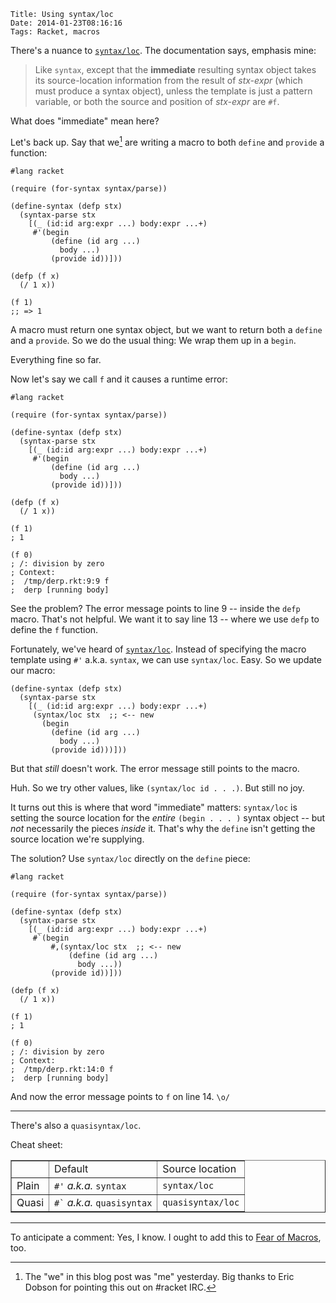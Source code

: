     Title: Using syntax/loc
    Date: 2014-01-23T08:16:16
    Tags: Racket, macros

There's a nuance to [`syntax/loc`]. The documentation says, emphasis mine:

> Like `syntax`, except that the **immediate** resulting syntax object takes its source-location information from the result of _stx-expr_ (which must produce a syntax object), unless the template is just a pattern variable, or both the source and position of _stx-expr_ are `#f`.

What does "immediate" mean here?

<!-- more -->

Let's back up. Say that we[^1] are writing a macro to both `define` and
`provide` a function:

```racket
#lang racket

(require (for-syntax syntax/parse))

(define-syntax (defp stx)
  (syntax-parse stx
    [(_ (id:id arg:expr ...) body:expr ...+)
     #'(begin
         (define (id arg ...)
           body ...)
         (provide id))]))

(defp (f x)
  (/ 1 x))

(f 1)
;; => 1

```

A macro must return one syntax object, but we want to return both a
`define` and a `provide`. So we do the usual thing: We wrap them up in
a `begin`.

Everything fine so far.

Now let's say we call `f` and it causes a runtime error:

```racket
#lang racket

(require (for-syntax syntax/parse))

(define-syntax (defp stx)
  (syntax-parse stx
    [(_ (id:id arg:expr ...) body:expr ...+)
     #'(begin
         (define (id arg ...)
           body ...)
         (provide id))]))

(defp (f x)
  (/ 1 x))

(f 1)
; 1

(f 0)
; /: division by zero
; Context:
;  /tmp/derp.rkt:9:9 f
;  derp [running body]
```

See the problem? The error message points to line 9 -- inside the
`defp` macro. That's not helpful. We want it to say line 13 -- where
we use `defp` to define the `f` function.

Fortunately, we've heard of [`syntax/loc`]. Instead of specifying the
macro template using `#'` a.k.a. `syntax`, we can use
`syntax/loc`. Easy. So we update our macro:

```racket
(define-syntax (defp stx)
  (syntax-parse stx
    [(_ (id:id arg:expr ...) body:expr ...+)
     (syntax/loc stx  ;; <-- new
       (begin
         (define (id arg ...)
           body ...)
         (provide id)))]))
```

But that _still_ doesn't work. The error message still points to the
macro.

Huh. So we try other values, like `(syntax/loc id . . .)`. But still
no joy.

It turns out this is where that word "immediate" matters: `syntax/loc`
is setting the source location for the _entire_ `(begin . . . )`
syntax object -- but _not_ necessarily the pieces _inside_ it. That's
why the `define` isn't getting the source location we're supplying.

The solution? Use `syntax/loc` directly on the `define` piece:

```racket
#lang racket

(require (for-syntax syntax/parse))

(define-syntax (defp stx)
  (syntax-parse stx
    [(_ (id:id arg:expr ...) body:expr ...+)
     #`(begin
         #,(syntax/loc stx  ;; <-- new
             (define (id arg ...)
               body ...))
         (provide id))]))

(defp (f x)
  (/ 1 x))

(f 1)
; 1

(f 0)
; /: division by zero
; Context:
;  /tmp/derp.rkt:14:0 f
;  derp [running body]
```

And now the error message points to `f` on line 14. `\o/`

---

There's also a `quasisyntax/loc`.

Cheat sheet:

<table border='1'>
<th>
  <td>Default</td>
  <td>Source location</td>
</th>
<tr>
  <td>Plain</td>
  <td><code>#'</code> <em>a.k.a.</em> <code>syntax</code></td>
  <td><code>syntax/loc</code></td>
</tr>
<tr>
  <td>Quasi</td>
  <td><code>#`</code> <em>a.k.a.</em> <code>quasisyntax</code></td>
  <td><code>quasisyntax/loc</code></td>
</tr>
</table>

---

To anticipate a comment: Yes, I know. I ought to add this to
[Fear of Macros], too.

[^1]: The "we" in this blog post was "me" yesterday. Big thanks to Eric
Dobson for pointing this out on #racket IRC.

[`syntax/loc`]: http://docs.racket-lang.org/reference/stx-patterns.html#%28form._%28%28lib._racket%2Fprivate%2Fstxcase-scheme..rkt%29._syntax%2Floc%29%29

[Fear of Macros]: http://www.greghendershott.com/2013/01/fear-of-macros.html

